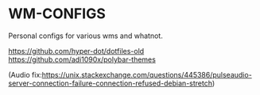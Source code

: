 # WM-CONFIGS
Personal configs for various wms and whatnot.

https://github.com/hyper-dot/dotfiles-old
https://github.com/adi1090x/polybar-themes

(Audio fix:https://unix.stackexchange.com/questions/445386/pulseaudio-server-connection-failure-connection-refused-debian-stretch)
